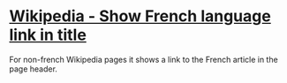 [Wikipedia - Show French language link in title](https://userscripts.org/scripts/show/115092)
==========
For non-french Wikipedia pages it shows a link to the French article in the page header.